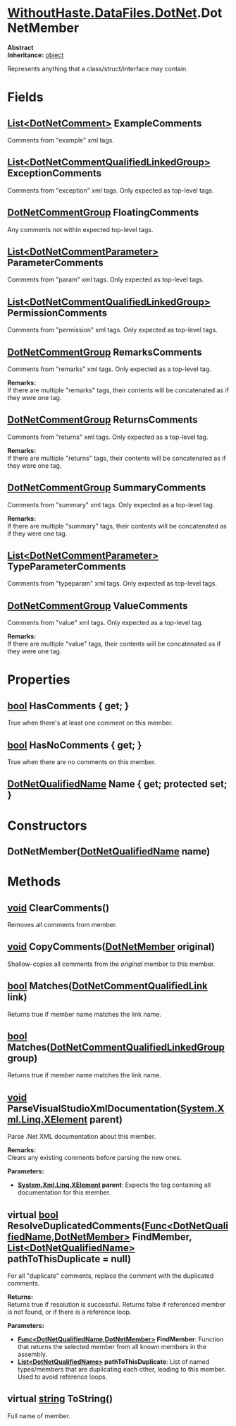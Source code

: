 # [WithoutHaste.DataFiles.DotNet](TableOfContents.WithoutHaste.DataFiles.DotNet.md).DotNetMember

**Abstract**  
**Inheritance:** [object](https://docs.microsoft.com/en-us/dotnet/api/system.object)  

Represents anything that a class/struct/interface may contain.  

# Fields

## [List&lt;DotNetComment&gt;](https://docs.microsoft.com/en-us/dotnet/api/system.collections.generic.list-1) ExampleComments

Comments from "example" xml tags.  

## [List&lt;DotNetCommentQualifiedLinkedGroup&gt;](https://docs.microsoft.com/en-us/dotnet/api/system.collections.generic.list-1) ExceptionComments

Comments from "exception" xml tags.  Only expected as top-level tags.  

## [DotNetCommentGroup](WithoutHaste.DataFiles.DotNet.DotNetCommentGroup.md) FloatingComments

Any comments not within expected top-level tags.  

## [List&lt;DotNetCommentParameter&gt;](https://docs.microsoft.com/en-us/dotnet/api/system.collections.generic.list-1) ParameterComments

Comments from "param" xml tags. Only expected as top-level tags.  

## [List&lt;DotNetCommentQualifiedLinkedGroup&gt;](https://docs.microsoft.com/en-us/dotnet/api/system.collections.generic.list-1) PermissionComments

Comments from "permission" xml tags. Only expected as top-level tags.  

## [DotNetCommentGroup](WithoutHaste.DataFiles.DotNet.DotNetCommentGroup.md) RemarksComments

Comments from "remarks" xml tags. Only expected as a top-level tag.  

**Remarks:**  
If there are multiple "remarks" tags, their contents will be concatenated as if they were one tag.  

## [DotNetCommentGroup](WithoutHaste.DataFiles.DotNet.DotNetCommentGroup.md) ReturnsComments

Comments from "returns" xml tags. Only expected as a top-level tag.  

**Remarks:**  
If there are multiple "returns" tags, their contents will be concatenated as if they were one tag.  

## [DotNetCommentGroup](WithoutHaste.DataFiles.DotNet.DotNetCommentGroup.md) SummaryComments

Comments from "summary" xml tags. Only expected as a top-level tag.  

**Remarks:**  
If there are multiple "summary" tags, their contents will be concatenated as if they were one tag.  

## [List&lt;DotNetCommentParameter&gt;](https://docs.microsoft.com/en-us/dotnet/api/system.collections.generic.list-1) TypeParameterComments

Comments from "typeparam" xml tags. Only expected as top-level tags.  

## [DotNetCommentGroup](WithoutHaste.DataFiles.DotNet.DotNetCommentGroup.md) ValueComments

Comments from "value" xml tags. Only expected as a top-level tag.  

**Remarks:**  
If there are multiple "value" tags, their contents will be concatenated as if they were one tag.  

# Properties

## [bool](https://docs.microsoft.com/en-us/dotnet/api/system.boolean) HasComments { get; }

True when there's at least one comment on this member.  

## [bool](https://docs.microsoft.com/en-us/dotnet/api/system.boolean) HasNoComments { get; }

True when there are no comments on this member.  

## [DotNetQualifiedName](WithoutHaste.DataFiles.DotNet.DotNetQualifiedName.md) Name { get; protected set; }

# Constructors

## DotNetMember([DotNetQualifiedName](WithoutHaste.DataFiles.DotNet.DotNetQualifiedName.md) name)

# Methods

## [void](https://docs.microsoft.com/en-us/dotnet/api/system.void) ClearComments()

Removes all comments from member.  

## [void](https://docs.microsoft.com/en-us/dotnet/api/system.void) CopyComments([DotNetMember](WithoutHaste.DataFiles.DotNet.DotNetMember.md) original)

Shallow-copies all comments from the _original_ member to this member.  

## [bool](https://docs.microsoft.com/en-us/dotnet/api/system.boolean) Matches([DotNetCommentQualifiedLink](WithoutHaste.DataFiles.DotNet.DotNetCommentQualifiedLink.md) link)

Returns true if member name matches the link name.  

## [bool](https://docs.microsoft.com/en-us/dotnet/api/system.boolean) Matches([DotNetCommentQualifiedLinkedGroup](WithoutHaste.DataFiles.DotNet.DotNetCommentQualifiedLinkedGroup.md) group)

Returns true if member name matches the link name.  

## [void](https://docs.microsoft.com/en-us/dotnet/api/system.void) ParseVisualStudioXmlDocumentation([System.Xml.Linq.XElement](https://docs.microsoft.com/en-us/dotnet/api/system.xml.linq.xelement) parent)

Parse .Net XML documentation about this member.  

**Remarks:**  
Clears any existing comments before parsing the new ones.  

**Parameters:**  
* **[System.Xml.Linq.XElement](https://docs.microsoft.com/en-us/dotnet/api/system.xml.linq.xelement) parent**: Expects the tag containing all documentation for this member.  

## virtual [bool](https://docs.microsoft.com/en-us/dotnet/api/system.boolean) ResolveDuplicatedComments([Func&lt;DotNetQualifiedName,DotNetMember&gt;](https://docs.microsoft.com/en-us/dotnet/api/system.func-2) FindMember, [List&lt;DotNetQualifiedName&gt;](https://docs.microsoft.com/en-us/dotnet/api/system.collections.generic.list-1) pathToThisDuplicate = null)

For all "duplicate" comments, replace the comment with the duplicated comments.  

**Returns:**  
Returns true if resolution is successful. Returns false if referenced member is not found, or if there is a reference loop.  

**Parameters:**  
* **[Func&lt;DotNetQualifiedName,DotNetMember&gt;](https://docs.microsoft.com/en-us/dotnet/api/system.func-2) FindMember**: Function that returns the selected member from all known members in the assembly.  
* **[List&lt;DotNetQualifiedName&gt;](https://docs.microsoft.com/en-us/dotnet/api/system.collections.generic.list-1) pathToThisDuplicate**: List of named types/members that are duplicating each other, leading to this member. Used to avoid reference loops.  

## virtual [string](https://docs.microsoft.com/en-us/dotnet/api/system.string) ToString()

Full name of member.  

